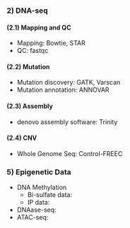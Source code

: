 ### 2) DNA-seq  
#### (2.1) Mapping and QC  
- Mapping: Bowtie, STAR  
- QC: fastqc  
#### (2.2) Mutation
- Mutation discovery: GATK, Varscan
- Mutation annotation: ANNOVAR
#### (2.3) Assembly
- denovo assembly software: Trinity
#### (2.4) CNV
- Whole Genome Seq: Control-FREEC  
####

### 5) Epigenetic Data
- DNA Methylation 
  - Bi-sulfate data:
  - IP data:
- DNAase-seq: 
- ATAC-seq:
